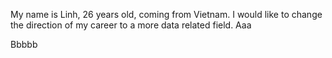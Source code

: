  My name is Linh, 26 years old, coming from Vietnam. 
I would like to change the direction of my career to a more data related field. Aaa

Bbbbb
